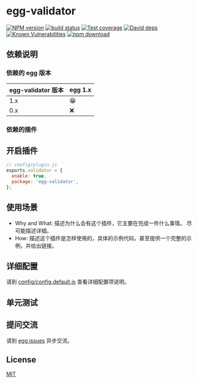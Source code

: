 # egg-validator

[![NPM version][npm-image]][npm-url]
[![build status][travis-image]][travis-url]
[![Test coverage][codecov-image]][codecov-url]
[![David deps][david-image]][david-url]
[![Known Vulnerabilities][snyk-image]][snyk-url]
[![npm download][download-image]][download-url]

[npm-image]: https://img.shields.io/npm/v/egg-validator.svg?style=flat-square
[npm-url]: https://npmjs.org/package/egg-validator
[travis-image]: https://img.shields.io/travis/eggjs/egg-validator.svg?style=flat-square
[travis-url]: https://travis-ci.org/eggjs/egg-validator
[codecov-image]: https://img.shields.io/codecov/c/github/eggjs/egg-validator.svg?style=flat-square
[codecov-url]: https://codecov.io/github/eggjs/egg-validator?branch=master
[david-image]: https://img.shields.io/david/eggjs/egg-validator.svg?style=flat-square
[david-url]: https://david-dm.org/eggjs/egg-validator
[snyk-image]: https://snyk.io/test/npm/egg-validator/badge.svg?style=flat-square
[snyk-url]: https://snyk.io/test/npm/egg-validator
[download-image]: https://img.shields.io/npm/dm/egg-validator.svg?style=flat-square
[download-url]: https://npmjs.org/package/egg-validator

<!--
Description here.
-->

## 依赖说明

### 依赖的 egg 版本

egg-validator 版本 | egg 1.x
--- | ---
1.x | 😁
0.x | ❌

### 依赖的插件
<!--

如果有依赖其它插件，请在这里特别说明。如

- security
- multipart

-->

## 开启插件

```js
// config/plugin.js
exports.validator = {
  enable: true,
  package: 'egg-validator',
};
```

## 使用场景

- Why and What: 描述为什么会有这个插件，它主要在完成一件什么事情。
尽可能描述详细。
- How: 描述这个插件是怎样使用的，具体的示例代码，甚至提供一个完整的示例，并给出链接。

## 详细配置

请到 [config/config.default.js](config/config.default.js) 查看详细配置项说明。

## 单元测试

<!-- 描述如何在单元测试中使用此插件，例如 schedule 如何触发。无则省略。-->

## 提问交流

请到 [egg issues](https://github.com/eggjs/egg/issues) 异步交流。

## License

[MIT](LICENSE)
